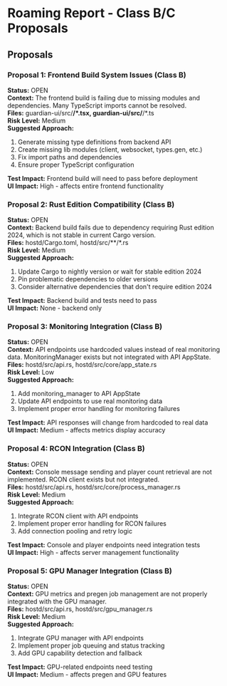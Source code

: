 # Roaming Report - Class B/C Proposals

## Proposals

### Proposal 1: Frontend Build System Issues (Class B)
**Status:** OPEN  
**Context:** The frontend build is failing due to missing modules and dependencies. Many TypeScript imports cannot be resolved.  
**Files:** guardian-ui/src/**/*.tsx, guardian-ui/src/**/*.ts  
**Risk Level:** Medium  
**Suggested Approach:** 
1. Generate missing type definitions from backend API
2. Create missing lib modules (client, websocket, types.gen, etc.)
3. Fix import paths and dependencies
4. Ensure proper TypeScript configuration

**Test Impact:** Frontend build will need to pass before deployment  
**UI Impact:** High - affects entire frontend functionality

### Proposal 2: Rust Edition Compatibility (Class B)
**Status:** OPEN  
**Context:** Backend build fails due to dependency requiring Rust edition 2024, which is not stable in current Cargo version.  
**Files:** hostd/Cargo.toml, hostd/src/**/*.rs  
**Risk Level:** Medium  
**Suggested Approach:**
1. Update Cargo to nightly version or wait for stable edition 2024
2. Pin problematic dependencies to older versions
3. Consider alternative dependencies that don't require edition 2024

**Test Impact:** Backend build and tests need to pass  
**UI Impact:** None - backend only

### Proposal 3: Monitoring Integration (Class B)
**Status:** OPEN  
**Context:** API endpoints use hardcoded values instead of real monitoring data. MonitoringManager exists but not integrated with API AppState.  
**Files:** hostd/src/api.rs, hostd/src/core/app_state.rs  
**Risk Level:** Low  
**Suggested Approach:**
1. Add monitoring_manager to API AppState
2. Update API endpoints to use real monitoring data
3. Implement proper error handling for monitoring failures

**Test Impact:** API responses will change from hardcoded to real data  
**UI Impact:** Medium - affects metrics display accuracy

### Proposal 4: RCON Integration (Class B)
**Status:** OPEN  
**Context:** Console message sending and player count retrieval are not implemented. RCON client exists but not integrated.  
**Files:** hostd/src/api.rs, hostd/src/core/process_manager.rs  
**Risk Level:** Medium  
**Suggested Approach:**
1. Integrate RCON client with API endpoints
2. Implement proper error handling for RCON failures
3. Add connection pooling and retry logic

**Test Impact:** Console and player endpoints need integration tests  
**UI Impact:** High - affects server management functionality

### Proposal 5: GPU Manager Integration (Class B)
**Status:** OPEN  
**Context:** GPU metrics and pregen job management are not properly integrated with the GPU manager.  
**Files:** hostd/src/api.rs, hostd/src/gpu_manager.rs  
**Risk Level:** Medium  
**Suggested Approach:**
1. Integrate GPU manager with API endpoints
2. Implement proper job queuing and status tracking
3. Add GPU capability detection and fallback

**Test Impact:** GPU-related endpoints need testing  
**UI Impact:** Medium - affects pregen and GPU features

<!-- Roamer will add Class B/C proposals here with status: OPEN, APPROVED (by human), BLOCKED, DONE -->
